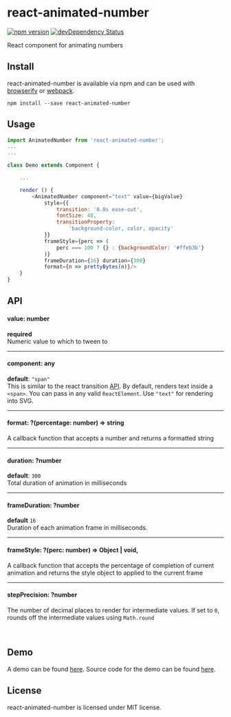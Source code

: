 # react-animated-number
[![npm version](https://badge.fury.io/js/react-animated-number.svg)](http://badge.fury.io/js/react-animated-number)
[![devDependency Status](https://david-dm.org/ameyms/react-animated-number/dev-status.svg)](https://david-dm.org/ameyms/react-animated-number#info=devDependencies)

React component for animating numbers

## Install
react-animated-number is available via npm and can be used with [browserify](http://browserify.org/) or [webpack](https://webpack.github.io/).

```
npm install --save react-animated-number
```
## Usage

```js
import AnimatedNumber from 'react-animated-number';
...
...

class Demo extends Component {

    ...

    render () {
        <AnimatedNumber component="text" value={bigValue}
            style={{
                transition: '0.8s ease-out',
                fontSize: 48,
                transitionProperty:
                    'background-color, color, opacity'
            }}
            frameStyle={perc => (
                perc === 100 ? {} : {backgroundColor: '#ffeb3b'}
            )}
            frameDuration={16} duration={300}
            format={n => prettyBytes(n)}/>
    }
}
```
## API

#### value: number
**required**<br/>
Numeric value to which to tween to

----

#### component: any
**default**: `"span"`<br/>
This is similar to the react transition [API](https://facebook.github.io/react/docs/animation.html#rendering-a-different-component). By default, renders text inside a `<span>`. You can pass in any valid `ReactElement`. Use `"text"` for rendering into SVG.

----

#### format: ?(percentage: number) => string
A callback function that accepts a number and returns a formatted string

----

#### duration: ?number
**default**: `300`<br/>
Total duration of animation in milliseconds

----

#### frameDuration: ?number
**default** `16`<br/>
Duration of each animation frame in milliseconds.

----

#### frameStyle: ?(perc: number) => Object | void,
A callback function that accepts the percentage of completion of current animation and returns the style object to applied to the current frame

----

#### stepPrecision: ?number
The number of decimal places to render for intermediate values.
If set to `0`, rounds off the intermediate values using `Math.round`


<br/>


## Demo
A demo can be found [here](http://ameyms.com/react-animated-number/).
Source code for the demo can be found [here](https://github.com/ameyms/react-animated-number/blob/master/example/demo.jsx).

## License
react-animated-number is licensed under MIT license.
